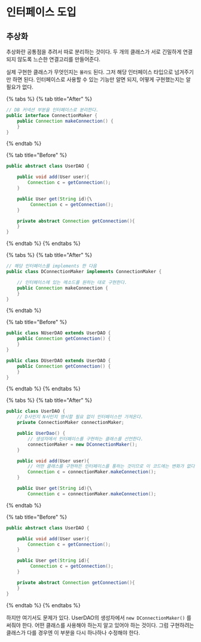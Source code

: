 # 인터페이스 도입

## 추상화

추상화란 공통점을 추려서 따로 분리하는 것이다. 두 개의 클래스가 서로 긴밀하게 연결되지 않도록 느슨한 연결고리를 만들어준다. 

실제 구현한 클래스가 무엇인지는 `몰라도` 된다. 그저 해당 인터페이스 타입으로 넘겨주기만 하면 된다. 인터페이스로 사용할 수 있는 기능만 알면 되지, 어떻게 구현했는지는 알 필요가 없다.

{% tabs %}
{% tab title="After" %}
```java
// DB 커넥션 부분을 인터페이스로 분리한다.
public interface ConnectionMaker {
    public Connection makeConnection() {
    }
}
```
{% endtab %}

{% tab title="Before" %}
```java
public abstract class UserDAO {

    public void add(User user){
        Connection c = getConnection();
    }

    public User get(String id){\
         Connection c = getConnection();     
    }

    private abstract Connection getConnection(){
    }
}
```
{% endtab %}
{% endtabs %}

{% tabs %}
{% tab title="After" %}
```java
// 해당 인터페이스를 implements 한 다음
public class DConnectionMaker implements ConnectionMaker {

    // 인터페이스에 있는 메소드를 원하는 대로 구현한다.
    public Connection makeConnection {
    }
}
```
{% endtab %}

{% tab title="Before" %}
```java
public class NUserDAO extends UserDAO {
    public Connection getConnection() {
    }
}

public class DUserDAO extends UserDAO {
    public Connection getConnection() {
    }
}
```
{% endtab %}
{% endtabs %}

{% tabs %}
{% tab title="After" %}
```java
public class UserDAO {
    // D사인지 N사인지 명시할 필요 없이 인터페이스만 가져온다.
    private ConnectionMaker connectionMaker;

    public UserDao() {
        // 생성자에서 인터페이스를 구현하는 클래스를 선언한다.
        connectionMaker = new DConnectionMaker();
    }

    public void add(User user){
        // 어떤 클래스를 구현하든 인터페이스를 통하는 것이므로 이 코드에는 변화가 없다.
        Connection c = connectionMaker.makeConnection();
    }

    public User get(String id){\
        Connection c = connectionMaker.makeConnection();
```
{% endtab %}

{% tab title="Before" %}
```java
public abstract class UserDAO {

    public void add(User user){
        Connection c = getConnection();
    }

    public User get(String id){
         Connection c = getConnection();     
    }

    private abstract Connection getConnection(){
    }
}
```
{% endtab %}
{% endtabs %}

하지만 여기서도 문제가 있다. UserDAO의 생성자에서 `new DConnectionMaker()` 를 써줘야 한다. 어떤 클래스를 사용해야 하는지 알고 있어야 하는 것이다. 그럼 구현하려는 클래스가 다를 경우엔 이 부분을 다시 하나하나 수정해야 한다.


